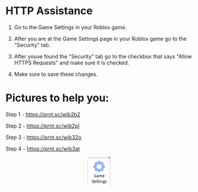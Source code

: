 # HTTP Assistance

1. Go to the Game Settings in your Roblox game.

2. After you are at the Game Settings page in your Roblox game go to the "Security" tab.

3. After youve found the "Security" tab go to the checkbox that says "Allow HTTPS Requests" and make sure it is checked.

4. Make sure to save these changes.

# Pictures to help you:

Step 1 - https://prnt.sc/wib2b2

Step 2 - https://prnt.sc/wib2pl

Step 3 - https://prnt.sc/wib32o

Step 4 - https://prnt.sc/wib3at

<p align="center">
    <a href=""><img src="/assets/GameSettings.png" alt="GameSettings" /></a>
</p>
